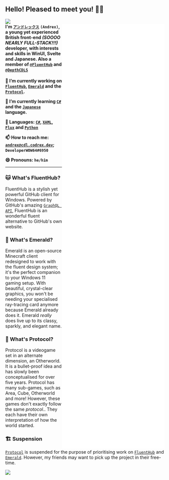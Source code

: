 ## Hello! Pleased to meet you! 🧑‍💻

<img align="left" src="https://user-images.githubusercontent.com/71598437/186357128-9a20d82a-5a27-4b37-a64f-8fc88f1f1f8d.png" width="250"/>

<img align="right" src="/github-metrics.svg" width="325" />

#### I'm [`アンドレックス`](https://github.com/DeveloperWOW64) `(Andrex)`, a young yet experienced British front-end *(SOOOO NEARLY FULL-STACK!!!)* developer, with interests and skills in WinUI, Svelte and Japanese. Also a member of [`@FluentHub`](https://github.com/FluentHub/FluentHub) and [`@DepthCDLS`](https://github.com/DepthCDLS)


**🔭 I’m currently working on [`FluentHub`](https://github.com/FluentHub/FluentHub), [`Emerald`](https://github.com/DepthCDLS/Emerald) and the [`Protocol`](https://github.com/DepthCDLS/Protocol).**

**🌱 I’m currently learning [`C#`](https://wikipedia.org/wiki/C_Sharp_(programming_language)) and the [`Japanese`](https://wikipedia.org/wiki/Japanese_language) language.**

**🦜 Languages: [`C#`](https://wikipedia.org/wiki/C_Sharp_(programming_language)), [`XAML`](https://en.wikipedia.org/wiki/Extensible_Application_Markup_Language), [`Flux`](https://github.com/DepthCDLS/Flux) and [`Python`](https://en.wikipedia.org/wiki/Python_(programming_language))**

**📫 How to reach me: [`andrex@cdl.codrex.dev`](mailto:andrex@cdl.codrex.dev); `DeveloperWOW64#6950`**

**😄 Pronouns: `he/him`**

---

### 🐱 What's FluentHub?

<!--[`Github`](https://github.com/FluentHub/FluentHub), [`Download`](https://github.com/FluentHub/FluentHub/releases), [`Microsoft Store`](https://www.microsoft.com/store/productId/9NKB9HX8RJZ3)-->

FluentHub is a stylish yet powerful GitHub client for Windows. Powered by GitHub's amazing [`GraphQL API`](https://github.com/octokit/octokit.graphql.net), FluentHub is an wonderful fluent alternative to GitHub's own website.

### 💎 What's Emerald?

Emerald is an open-source Minecraft client redesigned to work with the fluent design system; it's the perfect companion to your Windows 11 gaming setup. With beautiful, crystal-clear graphics, you won't be needing your specialised ray-tracing card anymore because Emerald already does it. Emerald *really* does live up to its classy, sparkly, and elegant name.

### 🔗 What's Protocol?

Protocol is a videogame set in an alternate dimension, an Otherworld. It is a bullet-proof idea and has slowly been conceptualised for over five years. Protocol has many sub-games, such as Area, Cube, Otherworld and more! However, these games don't exactly follow the same *protocol*.. They each have their own interpretation of how the world started. 

### 🏗️ Suspension

[`Protocol`](https://github.com/DepthCDLS/Protocol) is suspended for the purpose of prioritising work on [`FluentHub`](https://github.com/FluentHub/FluentHub) and [`Emerald`](https://github.com/DepthCDLS/Emerald). However, my friends may want to pick up the project in their free-time.

<!--
**DeveloperWOW64/DeveloperWOW64** is a ✨ _special_ ✨ repository because its `README.md` (this file) appears on your GitHub profile.

Here are some ideas to get you started:

- 🔭 I’m currently working on ...
- 🌱 I’m currently learning ...
- 👯 I’m looking to collaborate on ...
- 🤔 I’m looking for help with ...
- 💬 Ask me about ...
- 📫 How to reach me: ...
- 😄 Pronouns: ...
- ⚡ Fun fact: ...
-->

![](https://hit.yhype.me/github/profile?user_id=71598437)
